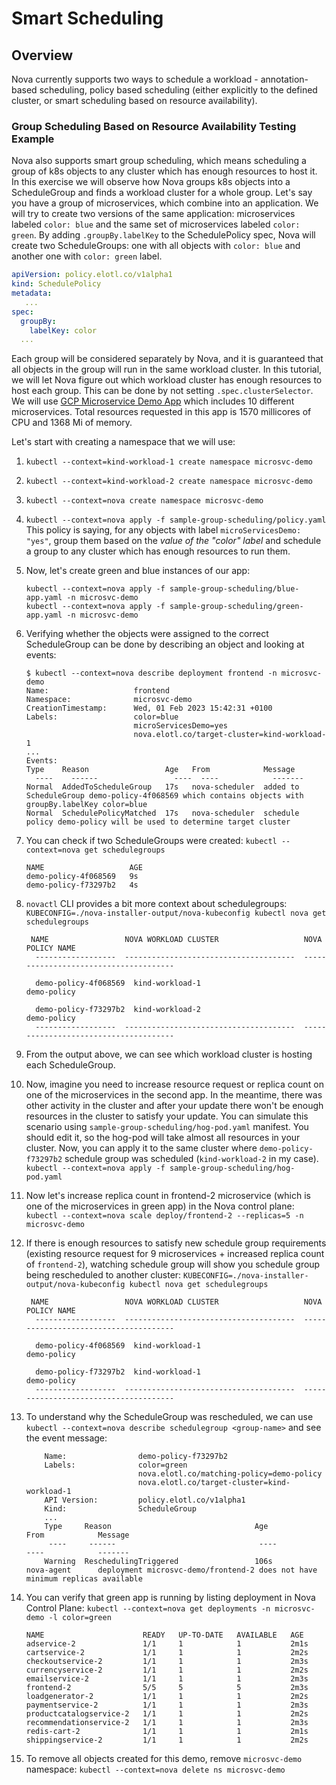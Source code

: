 # Smart Scheduling

## Overview

Nova currently supports two ways to schedule a workload - annotation-based scheduling, policy based scheduling (either explicitly to the defined cluster, or smart scheduling based on resource availability).

### Group Scheduling Based on Resource Availability Testing Example

Nova also supports smart group scheduling, which means scheduling a group of k8s objects to any cluster which has enough resources to host it.
In this exercise we will observe how Nova groups k8s objects into a ScheduleGroup and finds a workload cluster for a whole group.
Let's say you have a group of microservices, which combine into an application.
We will try to create two versions of the same application: microservices labeled `color: blue` and the same set of microservices labeled `color: green`.
By adding `.groupBy.labelKey` to the SchedulePolicy spec, Nova will create two ScheduleGroups: one with all objects with `color: blue` and another one with `color: green` label.
```yaml
apiVersion: policy.elotl.co/v1alpha1
kind: SchedulePolicy
metadata:
   ...
spec:
  groupBy:
    labelKey: color
  ...
```
Each group will be considered separately by Nova, and it is guaranteed that all objects in the group will run in the same workload cluster.
In this tutorial, we will let Nova figure out which workload cluster has enough resources to host each group. This can be done by not setting `.spec.clusterSelector`.
We will use [GCP Microservice Demo App](https://github.com/GoogleCloudPlatform/microservices-demo) which includes 10 different microservices.
Total resources requested in this app is 1570 millicores of CPU and 1368 Mi of memory.

Let's start with creating a namespace that we will use:

1. `kubectl --context=kind-workload-1 create namespace microsvc-demo`
2. `kubectl --context=kind-workload-2 create namespace microsvc-demo`
3. `kubectl --context=nova create namespace microsvc-demo`
4. `kubectl --context=nova apply -f sample-group-scheduling/policy.yaml` This policy is saying, for any objects with label `microServicesDemo: "yes"`, group them based on the *value of the "color" label* and schedule a group to any cluster which has enough resources to run them.
5. Now, let's create green and blue instances of our app:
    ```shell
    kubectl --context=nova apply -f sample-group-scheduling/blue-app.yaml -n microsvc-demo
    kubectl --context=nova apply -f sample-group-scheduling/green-app.yaml -n microsvc-demo
    ```
6. Verifying whether the objects were assigned to the correct ScheduleGroup can be done by describing an object and looking at events:
    ```shell
    $ kubectl --context=nova describe deployment frontend -n microsvc-demo
    Name:                   frontend
    Namespace:              microsvc-demo
    CreationTimestamp:      Wed, 01 Feb 2023 15:42:31 +0100
    Labels:                 color=blue
                            microServicesDemo=yes
                            nova.elotl.co/target-cluster=kind-workload-1
    ...
    Events:
    Type    Reason                 Age   From            Message
      ----    ------                 ----  ----            -------
    Normal  AddedToScheduleGroup   17s   nova-scheduler  added to ScheduleGroup demo-policy-4f068569 which contains objects with groupBy.labelKey color=blue
    Normal  SchedulePolicyMatched  17s   nova-scheduler  schedule policy demo-policy will be used to determine target cluster

    ```
7. You can check if two ScheduleGroups were created: `kubectl --context=nova get schedulegroups`
    ```shell
    NAME                   AGE
    demo-policy-4f068569   9s
    demo-policy-f73297b2   4s
    ```
8. `novactl` CLI provides a bit more context about schedulegroups: `KUBECONFIG=./nova-installer-output/nova-kubeconfig kubectl nova get schedulegroups`
    ```shell
     NAME                 NOVA WORKLOAD CLUSTER                   NOVA POLICY NAME    
      ------------------  --------------------------------------  --------------------------------------
    
      demo-policy-4f068569  kind-workload-1                           demo-policy         
    
      demo-policy-f73297b2  kind-workload-2                           demo-policy         
      ------------------  --------------------------------------  --------------------------------------
    ```
9. From the output above, we can see which workload cluster is hosting each ScheduleGroup.
10. Now, imagine you need to increase resource request or replica count on one of the microservices in the second app. In the meantime, there was other activity in the cluster and after your update there won't be enough resources in the cluster to satisfy your update.
    You can simulate this scenario using `sample-group-scheduling/hog-pod.yaml` manifest. You should edit it, so the hog-pod will take almost all resources in your cluster.
    Now, you can apply it to the same cluster where `demo-policy-f73297b2` schedule group was scheduled (`kind-workload-2` in my case). `kubectl --context=nova apply -f sample-group-scheduling/hog-pod.yaml`
11. Now let's increase replica count in frontend-2 microservice (which is one of the microservices in green app) in the Nova control plane: `kubectl --context=nova scale deploy/frontend-2 --replicas=5 -n microsvc-demo`
12. If there is enough resources to satisfy new schedule group requirements (existing resource request for 9 microservices + increased replica count of `frontend-2`), watching schedule group will show you schedule group being rescheduled to another cluster: `KUBECONFIG=./nova-installer-output/nova-kubeconfig kubectl nova get schedulegroups`
    ```shell
     NAME                 NOVA WORKLOAD CLUSTER                   NOVA POLICY NAME    
      ------------------  --------------------------------------  --------------------------------------
    
      demo-policy-4f068569  kind-workload-1                           demo-policy         
    
      demo-policy-f73297b2  kind-workload-1                           demo-policy         
      ------------------  --------------------------------------  --------------------------------------
    ```
13. To understand why the ScheduleGroup was rescheduled, we can use `kubectl --context=nova describe schedulegroup <group-name>` and see the event message:
    ```shell
        Name:                demo-policy-f73297b2 
        Labels:              color=green
                             nova.elotl.co/matching-policy=demo-policy
                             nova.elotl.co/target-cluster=kind-workload-1
        API Version:         policy.elotl.co/v1alpha1
        Kind:                ScheduleGroup
        ...
        Type     Reason                                Age                  From            Message
         ----     ------                                ----                 ----            -------
        Warning  ReschedulingTriggered                 106s                 nova-agent      deployment microsvc-demo/frontend-2 does not have minimum replicas available

    ```
14. You can verify that green app is running by listing deployment in Nova Control Plane: `kubectl --context=nova get deployments -n microsvc-demo -l color=green`
    ```
    NAME                      READY   UP-TO-DATE   AVAILABLE   AGE
    adservice-2               1/1     1            1           2m1s
    cartservice-2             1/1     1            1           2m2s
    checkoutservice-2         1/1     1            1           2m3s
    currencyservice-2         1/1     1            1           2m2s
    emailservice-2            1/1     1            1           2m3s
    frontend-2                5/5     5            5           2m3s
    loadgenerator-2           1/1     1            1           2m2s
    paymentservice-2          1/1     1            1           2m3s
    productcatalogservice-2   1/1     1            1           2m2s
    recommendationservice-2   1/1     1            1           2m3s
    redis-cart-2              1/1     1            1           2m1s
    shippingservice-2         1/1     1            1           2m2s
    ```

15. To remove all objects created for this demo, remove `microsvc-demo` namespace: `kubectl --context=nova delete ns microsvc-demo`
